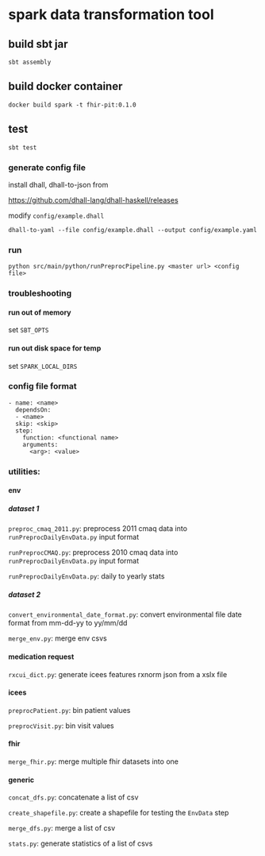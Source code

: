# spark data transformation tool #

## build sbt jar

```
sbt assembly
```

## build docker container

```
docker build spark -t fhir-pit:0.1.0
```

## test

```
sbt test
```


### generate config file

install dhall, dhall-to-json from

https://github.com/dhall-lang/dhall-haskell/releases

modify `config/example.dhall`

```
dhall-to-yaml --file config/example.dhall --output config/example.yaml
```

### run
```
python src/main/python/runPreprocPipeline.py <master url> <config file>
```

### troubleshooting

#### run out of memory
set `SBT_OPTS`
#### run out disk space for temp
set `SPARK_LOCAL_DIRS`

### config file format
```
- name: <name>
  dependsOn: 
  - <name>
  skip: <skip>
  step:
    function: <functional name>
    arguments:
      <arg>: <value>
```

### utilities:

#### env ####

##### dataset 1 #####

`preproc_cmaq_2011.py`: preprocess 2011 cmaq data into `runPreprocDailyEnvData.py` input format

`runPreprocCMAQ.py`: preprocess 2010 cmaq data into `runPreprocDailyEnvData.py` input format

`runPreprocDailyEnvData.py`: daily to yearly stats

##### dataset 2 #####

`convert_environmental_date_format.py`: convert environmental file date format from mm-dd-yy to yy/mm/dd

`merge_env.py`: merge env csvs

#### medication request ####

`rxcui_dict.py`: generate icees features rxnorm json from a xslx file

#### icees ####

`preprocPatient.py`: bin patient values

`preprocVisit.py`: bin visit values

#### fhir ####

`merge_fhir.py`: merge multiple fhir datasets into one

#### generic

`concat_dfs.py`: concatenate a list of csv

`create_shapefile.py`: create a shapefile for testing the `EnvData` step

`merge_dfs.py`: merge a list of csv

`stats.py`: generate statistics of a list of csvs



